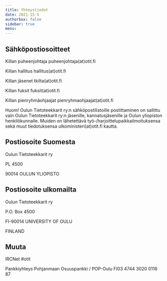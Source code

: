 ```yaml
---
title: Yhteystiedot
date: 2021-15-5
authorbox: false
sidebar: true
menu:
---
```


## Sähköpostiosoitteet

Killan puheenjohtaja puheenjohtaja(at)otit.fi

Killan hallitus hallitus(at)otit.fi

Killan jäsenet tkilta(at)otit.fi

Killan fuksit fuksit(at)otit.fi

Killan pienryhmäohjaajat pienryhmaohjaajat(at)otit.fi

Huom! Oulun Tietoteekkarit ry:n sähköpostilistoille postittaminen on sallittu vain Oulun Tietoteekkarit ry:n jäsenille, kannatusjäsenille ja Oulun yliopiston henkilökunnalle. Muiden on lähetettävä työ-/harjoittelupaikkailmoituksensa sekä muut tiedotuksensa ulkoministeri(at)otit.fi kautta.

## Postiosoite Suomesta

Oulun Tietoteekkarit ry

PL 4500

90014 OULUN YLIOPISTO

## Postiosoite ulkomailta

Oulun Tietoteekkarit ry

P.O. Box 4500

FI-90014 UNIVERSITY OF OULU

FINLAND

## Muuta

IRCNet #otit

Pankkiyhteys Pohjanmaan Osuuspankki / POP-Oulu FI03 4744 3020 0116 87
